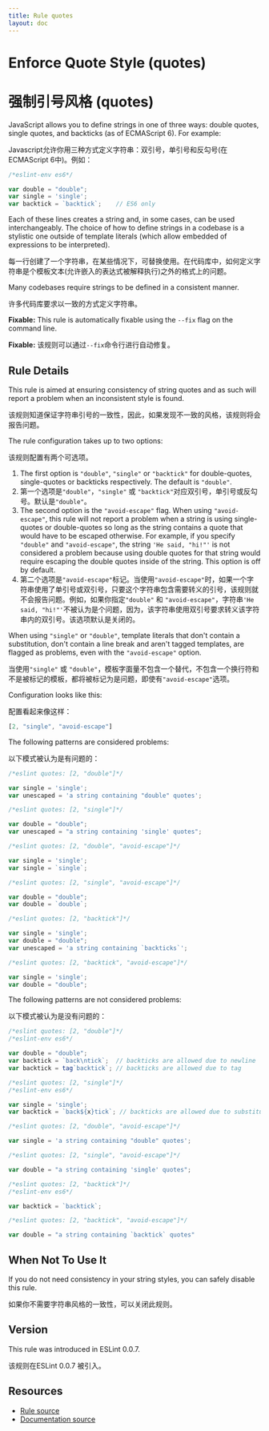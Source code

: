 ```yaml
---
title: Rule quotes
layout: doc
---
```

<!-- Note: No pull requests accepted for this file. See README.md in the root directory for details. -->

# Enforce Quote Style (quotes)

# 强制引号风格 (quotes)

JavaScript allows you to define strings in one of three ways: double quotes, single quotes, and backticks (as of ECMAScript 6). For example:

Javascript允许你用三种方式定义字符串：双引号，单引号和反勾号(在ECMAScript 6中)。例如：

```js
/*eslint-env es6*/

var double = "double";
var single = 'single';
var backtick = `backtick`;    // ES6 only
```

Each of these lines creates a string and, in some cases, can be used interchangeably. The choice of how to define strings in a codebase is a stylistic one outside of template literals (which allow embedded of expressions to be interpreted).

每一行创建了一个字符串，在某些情况下，可替换使用。在代码库中，如何定义字符串是个模板文本(允许嵌入的表达式被解释执行)之外的格式上的问题。

Many codebases require strings to be defined in a consistent manner.

许多代码库要求以一致的方式定义字符串。

**Fixable:** This rule is automatically fixable using the `--fix` flag on the command line.

**Fixable:** 该规则可以通过`--fix`命令行进行自动修复。

## Rule Details

This rule is aimed at ensuring consistency of string quotes and as such will report a problem when an inconsistent style is found.

该规则知道保证字符串引号的一致性，因此，如果发现不一致的风格，该规则将会报告问题。

The rule configuration takes up to two options:

该规则配置有两个可选项。

1. The first option is `"double"`, `"single"` or `"backtick"` for double-quotes, single-quotes or backticks respectively. The default is `"double"`.
1. 第一个选项是`"double"`，`"single"` 或 `"backtick"`对应双引号，单引号或反勾号。默认是`"double"`。
2. The second option is the `"avoid-escape"` flag. When using `"avoid-escape"`, this rule will not report a problem when a string is using single-quotes or double-quotes so long as the string contains a quote that would have to be escaped otherwise. For example, if you specify `"double"` and `"avoid-escape"`, the string `'He said, "hi!"'` is not considered a problem because using double quotes for that string would require escaping the double quotes inside of the string. This option is off by default.
2. 第二个选项是`"avoid-escape"`标记。当使用`"avoid-escape"`时，如果一个字符串使用了单引号或双引号，只要这个字符串包含需要转义的引号，该规则就不会报告问题。例如，如果你指定`"double"` 和 `"avoid-escape"`，字符串`'He said, "hi!"'`不被认为是个问题，因为，该字符串使用双引号要求转义该字符串内的双引号。该选项默认是关闭的。

When using `"single"` or `"double"`, template literals that don't contain a substitution, don't contain a line break and aren't tagged templates, are flagged as problems, even with the `"avoid-escape"` option.

当使用`"single"` 或 `"double"`，模板字面量不包含一个替代，不包含一个换行符和不是被标记的模板，都将被标记为是问题，即使有`"avoid-escape"`选项。

Configuration looks like this:

配置看起来像这样：

```js
[2, "single", "avoid-escape"]
```

The following patterns are considered problems:

以下模式被认为是有问题的：

```js
/*eslint quotes: [2, "double"]*/

var single = 'single';
var unescaped = 'a string containing "double" quotes';
```

```js
/*eslint quotes: [2, "single"]*/

var double = "double";
var unescaped = "a string containing 'single' quotes";
```

```js
/*eslint quotes: [2, "double", "avoid-escape"]*/

var single = 'single';
var single = `single`;
```

```js
/*eslint quotes: [2, "single", "avoid-escape"]*/

var double = "double";
var double = `double`;
```

```js
/*eslint quotes: [2, "backtick"]*/

var single = 'single';
var double = "double";
var unescaped = 'a string containing `backticks`';
```

```js
/*eslint quotes: [2, "backtick", "avoid-escape"]*/

var single = 'single';
var double = "double";
```

The following patterns are not considered problems:

以下模式被认为是没有问题的：

```js
/*eslint quotes: [2, "double"]*/
/*eslint-env es6*/

var double = "double";
var backtick = `back\ntick`;  // backticks are allowed due to newline
var backtick = tag`backtick`; // backticks are allowed due to tag
```

```js
/*eslint quotes: [2, "single"]*/
/*eslint-env es6*/

var single = 'single';
var backtick = `back${x}tick`; // backticks are allowed due to substitution
```

```js
/*eslint quotes: [2, "double", "avoid-escape"]*/

var single = 'a string containing "double" quotes';
```

```js
/*eslint quotes: [2, "single", "avoid-escape"]*/

var double = "a string containing 'single' quotes";
```

```js
/*eslint quotes: [2, "backtick"]*/
/*eslint-env es6*/

var backtick = `backtick`;
```

```js
/*eslint quotes: [2, "backtick", "avoid-escape"]*/

var double = "a string containing `backtick` quotes"
```

## When Not To Use It

If you do not need consistency in your string styles, you can safely disable this rule.

如果你不需要字符串风格的一致性，可以关闭此规则。

## Version

This rule was introduced in ESLint 0.0.7.

该规则在ESLint 0.0.7 被引入。

## Resources

* [Rule source](https://github.com/eslint/eslint/tree/master/lib/rules/quotes.js)
* [Documentation source](https://github.com/eslint/eslint/tree/master/docs/rules/quotes.md)
